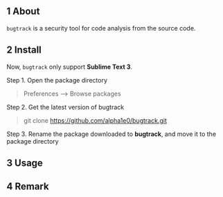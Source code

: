
## 1 About

`bugtrack` is a security tool for code analysis from the source code.

## 2 Install

Now, `bugtrack` only support **Sublime Text 3**.

Step 1. Open the package directory

> Preferences --> Browse packages

Step 2. Get the latest version of bugtrack

> git clone https://github.com/alpha1e0/bugtrack.git

Step 3. Rename the package downloaded to **bugtrack**, and move it to the package directory

## 3 Usage


## 4 Remark